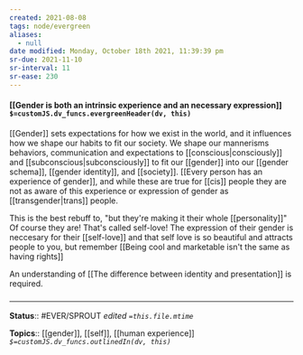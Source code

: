 ```yaml
---
created: 2021-08-08
tags: node/evergreen
aliases:
  - null
date modified: Monday, October 18th 2021, 11:39:39 pm
sr-due: 2021-11-10
sr-interval: 11
sr-ease: 230
---
```


#### [[Gender is both an intrinsic experience and an necessary expression]] `$=customJS.dv_funcs.evergreenHeader(dv, this)`

[[Gender]] sets expectations for how we exist in the world, and it influences how we shape our habits to fit our society. We shape our mannerisms behaviors, communication and expectations to [[conscious|consciously]] and [[subconscious|subconsciously]] to fit our [[gender]] into our [[gender schema]], [[gender identity]], and [[society]]. [[Every person has an experience of gender]], and while these are true for [[cis]] people they are not as aware of this experience or expression of gender as [[transgender|trans]] people. 

This is the best rebuff to, "but they're making it their whole [[personality]]" Of course they are! That's called self-love! The expression of their gender is neccesary for their [[self-love]] and that self love is so beautiful and attracts people to you, but remember [[Being cool and marketable isn't the same as having rights]]

An understanding of [[The difference between identity and presentation]] is required.

### <hr class="footnote"/>

**Status**:: #EVER/SPROUT
*edited `=this.file.mtime`*

**Topics**:: [[gender]], [[self]], [[human experience]]
*`$=customJS.dv_funcs.outlinedIn(dv, this)`*


